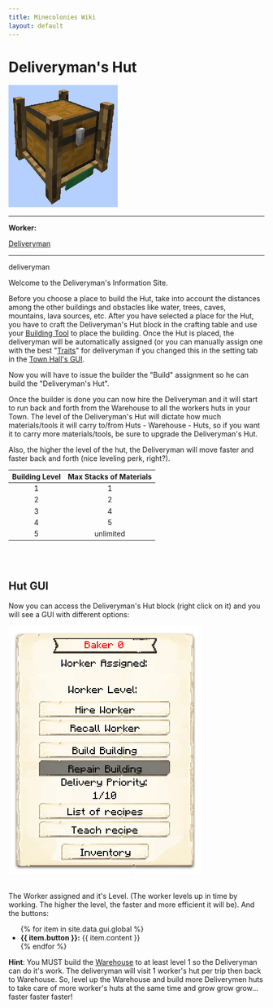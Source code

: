 ```yaml
---
title: Minecolonies Wiki
layout: default
---
```

# Deliveryman's Hut

<div class="infobox box text-center">
    <img src="../../assets/images/buildings/Deliveryman_Block.png" alt="Deliveryman's Hut" />
    <hr />
    <div class="row section-text text-left">
        <div class="col">
        <p><strong>Worker:</strong></p>
        </div>
        <div class="col">
        <p><a href="../workers/deliveryman">Deliveryman</a></p>
        </div>
    </div>
    <hr />
    <recipe>deliveryman</recipe>
</div>

Welcome to the Deliveryman's Information Site.

Before you choose a place to build the Hut, take into account the distances among the other buildings and obstacles like water, trees, caves, mountains, lava sources, etc. After you have selected a place for the Hut, you have to craft the Deliveryman's Hut block in the crafting table and use your [Building Tool](../items/buildingtool) to place the building. Once the Hut is placed, the deliveryman will be automatically assigned (or you can manually assign one with the best "[Traits](../systems/workerinfo)" for deliveryman if you changed this in the setting tab in the [Town Hall's GUI](../../source/buildings/townhall).

Now you will have to issue the builder the "Build" assignment so he can build the "Deliveryman's Hut".

Once the builder is done you can now hire the Deliveryman and it will start to run back and forth from the Warehouse to all the workers huts in your Town. The level of the Deliveryman's Hut will dictate how much materials/tools it will carry to/from Huts - Warehouse - Huts, so if you want it to carry more materials/tools, be sure to upgrade the Deliveryman's Hut.

Also, the higher the level of the hut, the Deliveryman will move faster and faster back and forth (nice leveling perk, right?).

| Building Level | Max Stacks of Materials |
| :------------: | :---------------------: |
| 1              | 1                       |
| 2              | 2                       |
| 3              | 4                       |
| 4              | 5                       |
| 5              | unlimited               |

<br><br>

## Hut GUI

Now you can access the Deliveryman's Hut block (right click on it) and you will see a GUI with different options:

<div class="row">
  <div class="col-sm-12 col-md">
    <img src="../../assets/images/gui/bakergui.png" class="img-fluid mx-auto" alt="Baker GUI">
  </div>
  <div class="col-sm-12 col-md">
    <br>
    <p>The Worker assigned and it's Level. (The worker levels up in time by working. The higher the level, the faster and more efficient it will be). And the buttons:</p>
    <ul>
      {% for item in site.data.gui.global %}
        <li><strong>{{ item.button }}:</strong> {{ item.content }}</li>
      {% endfor %}
    </ul>
  </div>
</div>


**Hint**: You MUST build the [Warehouse](../../source/buildings/warehouse) to at least level 1 so the Deliveryman can do it's work. The deliveryman will visit 1 worker's hut per trip then back to Warehouse. So, level up the Warehouse and build more Deliverymen huts to take care of more worker's huts at the same time and grow grow grow... faster faster faster!
